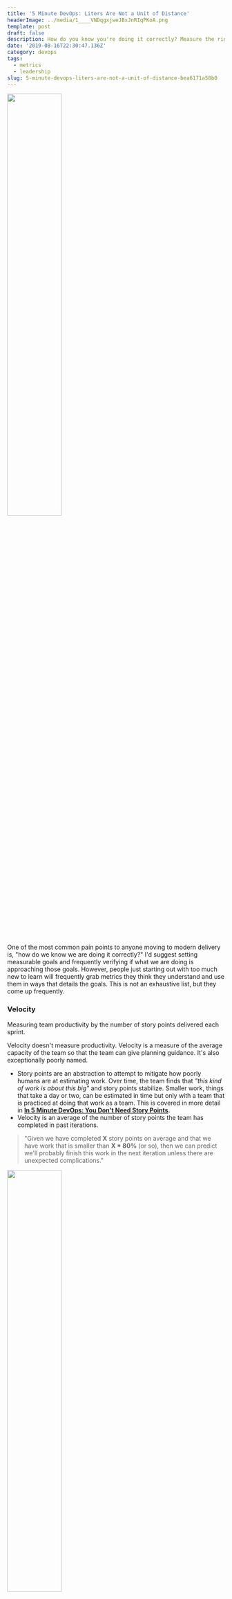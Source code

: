 ```yaml
---
title: '5 Minute DevOps: Liters Are Not a Unit of Distance'
headerImage: ../media/1____VNDqgxjweJBxJnRIqPKoA.png
template: post
draft: false
description: How do you know you're doing it correctly? Measure the right way.
date: '2019-08-16T22:30:47.136Z'
category: devops
tags:
  - metrics
  - leadership
slug: 5-minute-devops-liters-are-not-a-unit-of-distance-bea6171a58b0
---
```


<img src="../media/1____VNDqgxjweJBxJnRIqPKoA.png" width="50%"></img>

One of the most common pain points to anyone moving to modern delivery is, "how do we know we are doing it correctly?" I'd suggest setting measurable goals and frequently verifying if what we are doing is approaching those goals. However, people just starting out with too much new to learn will frequently grab metrics they think they understand and use them in ways that details the goals. This is not an exhaustive list, but they come up frequently.

### Velocity

Measuring team productivity by the number of story points delivered each sprint.

Velocity doesn't measure productivity. Velocity is a measure of the average capacity of the team so that the team can give planning guidance. It's also exceptionally poorly named.

* Story points are an abstraction to attempt to mitigate how poorly humans are at estimating work. Over time, the team finds that _"this kind of work is about this big"_ and story points stabilize. Smaller work, things that take a day or two, can be estimated in time but only with a team that is practiced at doing that work as a team. This is covered in more detail in [**In 5 Minute DevOps: You Don't Need Story Points**](https://medium.com/walmartlabs/5-minute-devops-you-dont-need-story-points-acad7f157855)**.**
* Velocity is an average of the number of story points the team has completed in past iterations.

> "Given we have completed **X** story points on average and that we have work that is smaller than **X \* 80%** (or so), then we can predict we'll probably finish this work in the next iteration unless there are unexpected complications."

<img src="../media/1____G9IN__QlcxPkp6AB__IRlKQ.jpeg" width="50%"></img>

If you ask a team to increase their velocity, they will. Story points will inflate. Some misguided leaders will attempt to standardize the size of a story point. That's not possible. All they do is translate story points to time and create a math problem for everyone to solve for every story. If you want to do this, just use time. The problem is still there though. If we measure velocity as the number of estimated hours or days delivered in an iteration, then estimates get inflated to show improvement over time.

Productivity is measured by how frequently we can delivery stable changes that deliver value to the end-user.

### Agile Maturity Scores

<img src="../media/1__m__HO8WeLh5VUvchQ46d64w.png" width="50%"></img>

Team Agile Maturity Scores aren't a thing. That's a fake metric sold by "Agile" money mills. You don't observe "maturity" and you never mature. You inspect and adapt. The faster you can deliver, the more you can inspect, and the faster you adapt. There are no defined processes in agile development. There are known good practices that teams should be aware of and adopt as they see fit to improve their ability to deliver. Teams should review and compare their practices to the [principles of the Manifesto](https://agilemanifesto.org/principles.html).

### **Agile Adoption Rate**

This can only be measured by outcomes: delivery frequency, lead time to change, mean time to recover, and change fail rate. Those outcomes show how agile you are. There are surveys some "Agile Transformation" companies use to measure this. Based on those survey's most teams will be industry leaders in Agile in only weeks or a few months. If someone hands you a maturity survey, find a better source.

We should set improvement goals over time and educate everyone on known good practices that help them reach those goals. Those practices only become their own if they choose them. If told how to work, they do will adopt and they have no route to improve. This is why most "agile transformations" fail. The core culture required is not adopted. "Command and control" is incompatible with improvement. Toyota learned this 50 years ago.

### **Initiative Milestones**

<img src="../media/1__TH4OmxdrOeUSiIqeeWhLRg.png" width="50%"></img>

This assumes the initiatives will meet the goals. It's a blind march to "we did what we said we'd do" without considering feedback on if we should be doing it at all. Instead, we should set product value delivery goals and metrics. "We will reduce the time spent doing X by 50% if we deliver this next feature". Then reward achieving that. Even more important, reward the behavior of recognizing when that isn't happening and changing course to a better outcome.

### Agile Maturity

This is what agile delivery looks like, the continuous delivery of value to the end-user. The faster a product can close this loop, the higher the quality and the lower the total cost of ownership. Helping the team widen their pipeline by removing waste increases their ability to deliver. Planning deliverables for the next year with set milestones makes this ability almost irrelevant. That legacy process removes learning and improving from the plan.

<img src="../media/1____zuqnLs80ss6PDXceW1DFg.png" width="50%"></img>

Measuring correctly is key and metrics must be used wisely or even the right metrics can be destructive. Measure in offsetting groups to prevent gaming. One of the exercises I do is look at metrics and use my software testing brain against them. "What can go wrong? How can I break this? How can I game this to look good?" Then I tell people.

Go forth and use meters for distance. Liters are for volume.
